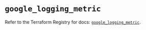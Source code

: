 # `google_logging_metric`

Refer to the Terraform Registry for docs: [`google_logging_metric`](https://registry.terraform.io/providers/hashicorp/google-beta/5.42.0/docs/resources/google_logging_metric).
